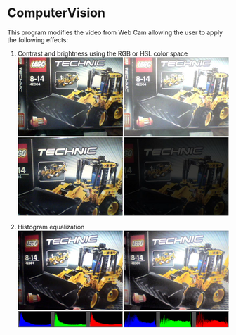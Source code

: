 # ComputerVision

This program modifies the video from Web Cam allowing the user to apply the following effects:

1. Contrast and brightness using the RGB or HSL color space
![Alt text](images/brightness.png?raw=true "Modifying brightness")
![Alt text](images/contrast.png?raw=true "Modifying contrast")

2. Histogram equalization
![Alt text](images/equalization.png?raw=true "Equalize histogram")

